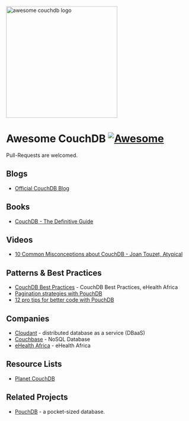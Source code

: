 <p>
  <br>
  <img width="300" src="https://rawgit.com/quangv/awesome-couchdb/master/logo--couch.png" alt="awesome couchdb logo">
  <br>
</p>

# Awesome CouchDB [![Awesome](https://cdn.rawgit.com/sindresorhus/awesome/d7305f38d29fed78fa85652e3a63e154dd8e8829/media/badge.svg)](https://github.com/sindresorhus/awesome)

Pull-Requests are welcomed.


## Blogs

- [Official CouchDB Blog](https://blog.couchdb.org/)


## Books

- [CouchDB - The Definitive Guide](http://guide.couchdb.org/)


## Videos

- [10 Common Misconceptions about CouchDB - Joan Touzet, Atypical](https://www.youtube.com/watch?v=BKQ9kXKoHS810)


## Patterns & Best Practices

- [CouchDB Best Practices](http://ehealthafrica.github.io/couchdb-best-practices/) - CouchDB Best Practices, eHealth Africa
- [Pagination strategies with PouchDB ](https://pouchdb.com/2014/04/14/pagination-strategies-with-pouchdb.html)
- [12 pro tips for better code with PouchDB](https://pouchdb.com/2014/06/17/12-pro-tips-for-better-code-with-pouchdb.html)

## Companies

- [Cloudant](https://cloudant.com/) - distributed database as a service (DBaaS)
- [Couchbase](https://www.couchbase.com/) - NoSQL Database
- [eHealth Africa](https://github.com/eHealthAfrica) - eHealth Africa


## Resource Lists

- [Planet CouchDB](https://cwiki.apache.org/confluence/display/COUCHDB/Planet+CouchDB)


## Related Projects

- [PouchDB](https://pouchdb.com/) - a pocket-sized database.
